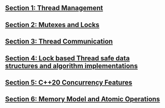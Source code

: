 ## [Section 1: Thread Management](s1-thread-management/README.md)
## [Section 2: Mutexes and Locks](s2-thread-safe-access-to-data-and-locks/README.md)
## [Section 3: Thread Communication](s3-thread-communication-condition-var-futures/README.md)
## [Section 4: Lock based Thread safe data structures and algorithm implementations](s4-design-for-concurrency/README.md)
## [Section 5: C++20 Concurrency Features](s5-c++20-concurrency-features/README.md)
## [Section 6: Memory Model and Atomic Operations](s6-memory-model-atomic-operations/README.md)